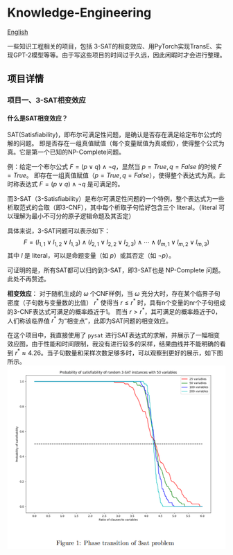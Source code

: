 # Knowledge-Engineering

[English](./README.md)

一些知识工程相关的项目，包括 3-SAT的相变效应、用PyTorch实现TransE、实现GPT-2模型等等。由于写这些项目的时间过于久远，因此闲暇时才会进行整理。

## 项目详情

### 项目一、3-SAT相变效应

#### 什么是SAT相变效应？

SAT(Satisfiability)，即布尔可满足性问题，是确认是否存在满足给定布尔公式的解的问题。
即是否存在一组真值赋值（每个变量赋值为真或假），使得整个公式为真。它是第一个已知的NP-Complete问题。

例：给定一个布尔公式 $F=(p\vee q)\wedge \neg q$，显然当 $p=True, q=False$ 的时候 $F=True$。
即存在一组真值赋值（$p=True, q=False$），使得整个表达式为真。此时称表达式 $F=(p\vee q)\wedge \neg q$ 
是可满足的。

而3-SAT（3-Satisfiability）是布尔可满足性问题的一个特例，整个表达式为一些析取范式的合取（即3-CNF），其中每个析取子句恰好包含三个 literal。（literal 可以理解为最小不可分的原子逻辑命题及其否定）

具体来说，3-SAT问题可以表示如下：
$$
F = (l_{1,1}\vee l_{1,2}\vee l_{1,3}) \wedge (l_{2,1}\vee l_{2,2}\vee l_{2,3}) \wedge \cdots \wedge (l_{m,1}\vee l_{m,2}\vee l_{m,3})
$$
​
其中 $l$ 是 literal，可以是命题变量（如 $p$）或其否定（如 $\neg p$）。

可证明的是，所有SAT都可以归约到3-SAT，即3-SAT也是 NP-Complete 问题。此处不再赘述。

**相变效应**：
对于随机生成的 $\omega$ 个CNF样例，当 $\omega$ 充分大时，存在某个临界子句密度（子句数与变量数的比值）
$r^*$ 使得当 $r\le r^*$ 时，具有n个变量的nr个子句组成的3-CNF表达式可满足的概率趋近于1。
而当 $r>r^*$，其可满足的概率趋近于0，人们称该临界值 $r^*$ 为“相变点”，此即为SAT问题的相变效应。

在这个项目中，我直接使用了 `pysat` 进行SAT表达式的求解，并展示了一幅相变效应图，由于性能和时间限制，我没有进行较多的采样，结果曲线并不能明确的看到 $r^*\approx4.26$。当子句数量和采样次数足够多时，可以观察到更好的展示，如下图所示。
![3-sat](.\imgs\3-sat.png)